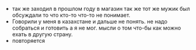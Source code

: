 - так же заходил в прошлом году в магазин так же тот же мужик был обсуждали то что кто-то что-то не понимает.
- Говорили у меня в казахстане и дальше не понять.
не надо собраться и готовить а я не мог. мысли о том что-бы как можно ехать в другую страну.
- повторяется